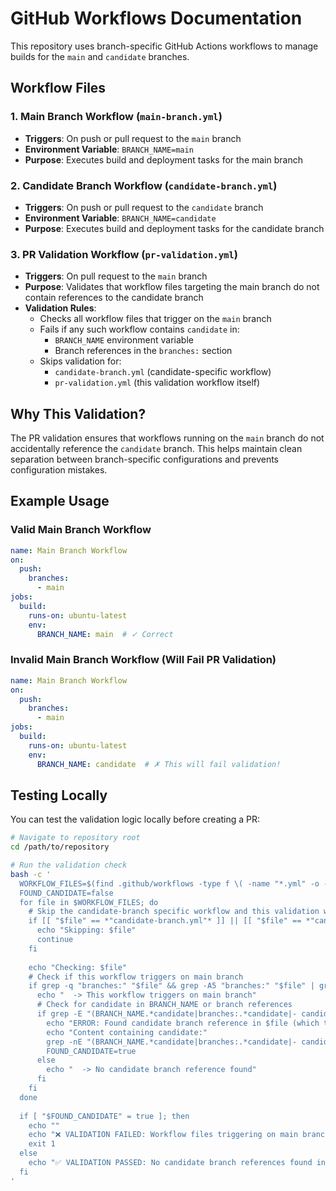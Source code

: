 # GitHub Workflows Documentation

This repository uses branch-specific GitHub Actions workflows to manage builds for the `main` and `candidate` branches.

## Workflow Files

### 1. Main Branch Workflow (`main-branch.yml`)
- **Triggers**: On push or pull request to the `main` branch
- **Environment Variable**: `BRANCH_NAME=main`
- **Purpose**: Executes build and deployment tasks for the main branch

### 2. Candidate Branch Workflow (`candidate-branch.yml`)
- **Triggers**: On push or pull request to the `candidate` branch
- **Environment Variable**: `BRANCH_NAME=candidate`
- **Purpose**: Executes build and deployment tasks for the candidate branch

### 3. PR Validation Workflow (`pr-validation.yml`)
- **Triggers**: On pull request to the `main` branch
- **Purpose**: Validates that workflow files targeting the main branch do not contain references to the candidate branch
- **Validation Rules**:
  - Checks all workflow files that trigger on the `main` branch
  - Fails if any such workflow contains `candidate` in:
    - `BRANCH_NAME` environment variable
    - Branch references in the `branches:` section
  - Skips validation for:
    - `candidate-branch.yml` (candidate-specific workflow)
    - `pr-validation.yml` (this validation workflow itself)

## Why This Validation?

The PR validation ensures that workflows running on the `main` branch do not accidentally reference the `candidate` branch. This helps maintain clean separation between branch-specific configurations and prevents configuration mistakes.

## Example Usage

### Valid Main Branch Workflow
```yaml
name: Main Branch Workflow
on:
  push:
    branches:
      - main
jobs:
  build:
    runs-on: ubuntu-latest
    env:
      BRANCH_NAME: main  # ✓ Correct
```

### Invalid Main Branch Workflow (Will Fail PR Validation)
```yaml
name: Main Branch Workflow
on:
  push:
    branches:
      - main
jobs:
  build:
    runs-on: ubuntu-latest
    env:
      BRANCH_NAME: candidate  # ✗ This will fail validation!
```

## Testing Locally

You can test the validation logic locally before creating a PR:

```bash
# Navigate to repository root
cd /path/to/repository

# Run the validation check
bash -c '
  WORKFLOW_FILES=$(find .github/workflows -type f \( -name "*.yml" -o -name "*.yaml" \))
  FOUND_CANDIDATE=false
  for file in $WORKFLOW_FILES; do
    # Skip the candidate-branch specific workflow and this validation workflow
    if [[ "$file" == *"candidate-branch.yml"* ]] || [[ "$file" == *"candidate-branch.yaml"* ]] || [[ "$file" == *"pr-validation.yml"* ]] || [[ "$file" == *"pr-validation.yaml"* ]]; then
      echo "Skipping: $file"
      continue
    fi
    
    echo "Checking: $file"
    # Check if this workflow triggers on main branch
    if grep -q "branches:" "$file" && grep -A5 "branches:" "$file" | grep -q "main"; then
      echo "  -> This workflow triggers on main branch"
      # Check for candidate in BRANCH_NAME or branch references
      if grep -E "(BRANCH_NAME.*candidate|branches:.*candidate|- candidate)" "$file"; then
        echo "ERROR: Found candidate branch reference in $file (which triggers on main branch)"
        echo "Content containing candidate:"
        grep -nE "(BRANCH_NAME.*candidate|branches:.*candidate|- candidate)" "$file"
        FOUND_CANDIDATE=true
      else
        echo "  -> No candidate branch reference found"
      fi
    fi
  done
  
  if [ "$FOUND_CANDIDATE" = true ]; then
    echo ""
    echo "❌ VALIDATION FAILED: Workflow files triggering on main branch must not contain candidate branch references"
    exit 1
  else
    echo "✅ VALIDATION PASSED: No candidate branch references found in main branch workflow files"
  fi
'
```
